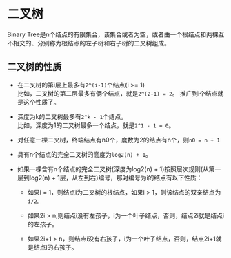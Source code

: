 # 二叉树   

Binary Tree是n个结点的有限集合，该集合或者为空，或者由一个根结点和两棵互不相交的、分别称为根结点的左子树和右子树的二叉树组成。    

## 二叉树的性质    

* 在二叉树的第i层上最多有`2^(i-1)`个结点(i >= 1)      
比如，二叉树的第二层最多有俩个结点，就是`2^(2-1) = 2`。
推广到i个结点就是这个性质了。  


* 深度为k的二叉树最多有`2^k - 1`个结点。   
比如，深度为1的二叉树最多一个结点，就是`2^1 - 1 = 0`。   

* 对任意一棵二叉树，终端结点有n0个，度数为2的结点有n个，则`n0 = n + 1`   

* 具有n个结点的完全二叉树的高度为`log2(n) + 1`。   

* 如果一棵含有n个结点的完全二叉树(深度为log2(n) + 1)按照层次规则(从第一层到log2(n) + 1层，从左到右)编号，那对编号为i的结点有以下性质：    

  * 如果i = 1，则结点i为二叉树的根结点，如果i > 1，则该结点的双亲结点为`i/2`。   

  * 如果2i > n,则结点i没有左孩子，i为一个叶子结点，否则，结点2i就是结点i的左孩子。    

  * 如果2i+1 > n，则结点i没有右孩子，i为一个叶子结点，否则，结点2i+1就是结点i的右孩子。    
